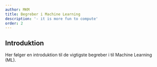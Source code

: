 ```yaml
---
author: MKM
title: Begreber i Machine Learning
description: '- it is more fun to compute'
order: 2
---
```

## Introduktion
Her følger en introduktion til de vigtigste begreber i til Machine Learning (ML). 


